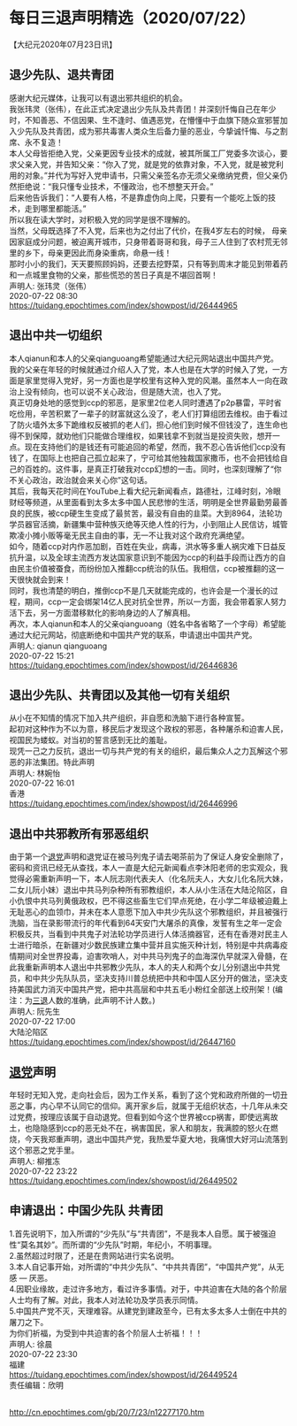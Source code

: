 # 每日三退声明精选（2020/07/22）
  
  
【大纪元2020年07月23日讯】  
## 退少先队、退共青团  
感谢大纪元媒体，让我可以有退出邪共组织的机会。  
我张玮灵（张伟），在此正式决定退出少先队及共青团！并深刻忏悔自己在年少时，不知善恶、不信因果、生不逢时、值遇恶党，在懵懂中于血旗下随众宣邪誓加入少先队及共青团，成为邪共毒害人类众生后备力量的恶业，今挚诚忏悔、与之割席、永不复造！  
本人父母皆拒绝入党，父亲更因专业技术的成就，被其所属工厂党委多次谈心，要求父亲入党，并告知父亲：“你入了党，就是党的依靠对象，不入党，就是被党利用的对象。”并代为写好入党申请书，只需父亲签名亦无须父亲缴纳党费，但父亲仍然拒绝说：“我只懂专业技术，不懂政治，也不想整天开会。”  
后来他告诉我们：“人要有人格，不是靠虚伪向上爬，只要有一个能吃上饭的技术，走到哪里都能活。”  
所以我在读大学时，对积极入党的同学是很不理解的。  
当然，父母既选择了不入党，后来也为之付出了代价，在我4岁左右的时候， 母亲因家庭成分问题，被迫离开城市，只身带着哥哥和我，母子三人住到了农村荒无邻里的乡下，母亲更因此而身染重病，命悬一线！  
那时小小的我们，天天要照顾妈妈，还要去挖野菜，只有等到周末才能见到带着药和一点城里食物的父亲，那些慌恐的苦日子真是不堪回首啊！  
声明人: 张玮灵（张伟）  
2020-07-22 08:30  
https://tuidang.epochtimes.com/index/showpost/id/26444965  
## 退出中共一切组织  
本人qianun和本人的父亲qianguoang希望能通过大纪元网站退出中国共产党。  
我的父亲在年轻的时候就通过介绍人入了党，本人也是在大学的时候入了党，一方面是家里觉得入党好，另一方面也是学校里有这种入党的风潮。虽然本人一向在政治上没有倾向，也可以说不关心政治，但是随大流，也入了党。  
真正切身处地的感觉到ccp的邪恶，是家里2位老人同时遭遇了p2p暴雷，平时省吃俭用，辛苦积累了一辈子的财富就这么没了，老人们打算组团去维权。由于看过了防火墙外太多下跪维权反被抓的老人们，担心他们到时候不但钱没了，连生命也得不到保障，就劝他们只能做合理维权，如果钱拿不到就当是投资失败，想开一点。现在支持他们的是钱还有可能追回的希望，然而，我不忍心告诉他们ccp没有钱了，在国际上也把自己孤立起来了，宁可给其他独裁国家撒币，也不会把钱给自己的百姓的。这件事，是真正打破我对ccp幻想的一击。同时，也深刻理解了“你不关心政治，政治就会来关心你”这句话。  
其后，我每天花时间在YouTube上看大纪元新闻看点，路德社，江峰时刻，冷眼财经等频道，从里面看到太多太多中国人民悲惨的生活，明明是全世界最勤劳最善良的民族，被ccp硬生生变成了最贫苦，最没有自由的韭菜。大到8964，法轮功学员器官活摘，新疆集中营种族灭绝等灭绝人性的行为，小到阻止人民信访，城管欺凌小摊小贩等毫无民主自由的事，无一不让我对这个政府充满绝望。  
如今，随着ccp对内作恶加剧，百姓在失业，病毒，洪水等多重人祸灾难下日益反抗升温，以及全球主流西方发达国家意识到不能因为ccp的利益手段而让西方的自由民主价值被蚕食，而纷纷加入推翻ccp统治的队伍。我相信，ccp被推翻的这一天很快就会到来！  
同时，我也清楚的明白，推倒ccp不是几天就能完成的，也许会是一个漫长的过程，期间，ccp一定会绑架14亿人民对抗全世界，所以一方面，我会带着家人努力活下去，另一方面潜移默化的影响身边的人了解真相。  
再次，本人qianun和本人的父亲qianguoang（姓名中各省略了一个字母）希望能通过大纪元网站，彻底断绝和中国共产党的联系，申请退出中国共产党。  
声明人: qianun qianguoang  
2020-07-22 15:21  
https://tuidang.epochtimes.com/index/showpost/id/26446836  
## 退出少先队、共青团以及其他一切有关组织  
从小在不知情的情况下加入共产组织，非自愿和洗脑下进行各种宣誓。  
起初对这种作为不以为意，移民后才发现这个政权的邪恶，各种屠杀和迫害人民，视国民为蝼蚁。对当初的誓言感到无比的羞耻。  
现凭一己之力反抗，退出一切与共产党的有关的组织，最后集众人之力瓦解这个邪恶的非法集团。特此声明  
声明人: 林婉怡  
2020-07-22 16:01  
香港  
https://tuidang.epochtimes.com/index/showpost/id/26446996  
## 退出中共邪教所有邪恶组织  
由于第一个<a href="http://cn.epochtimes.com/gb/tag/%E9%80%80%E5%85%9A.html">退党</a>声明和退党证在被马列鬼子请去喝茶前为了保证人身安全删除了，密码和资讯已经无从查找，本人一直是大纪元新闻看点李沐阳老师的忠实观众，我觉得必需重新声明一下，本人阮志刚代表夫人（化名阮夫人，大女儿化名阮大妹，二女儿阮小妹）退出中共马列杂种所有邪教组织，本人从小生活在大陆沦陷区，自小仇恨中共马列黄俄政权，巴不得这些畜生它们早点死绝，在小学二年级被迫戴上无耻恶心的血领巾，并未在本人意愿下加入中共少先队这个邪教组织，并且被强行洗脑，当在录影带流行的年代看到64天安门大屠杀的真像，发誓有生之年一定会积极反共，当看到中共鬼子对法轮功学员进行人体活摘器官，还有在香港对民主人士进行暗杀，在新疆对少数民族建立集中营并且实施灭种计划，特别是中共病毒疫情期间对全世界投毒，迫害吹哨人，对中共马列鬼子的血海深仇早就深入骨髓，在此我重新声明本人退出中共邪教少先队，本人的夫人和两个女儿分别退出中共党员，和中共少先队队员，坚决支持川普总统把中共和中国人区分开的做法，坚决支持美国武力消灭中国共产党，把中共高层和中共五毛小粉红全部送上绞刑架！(编注：为<a href="http://cn.epochtimes.com/gb/tag/%E4%B8%89%E9%80%80.html">三退</a>人数的准确，此声明不计人数。)  
声明人: 阮先生  
2020-07-22 17:00  
大陆沦陷区  
https://tuidang.epochtimes.com/index/showpost/id/26447160  
## <a href="http://cn.epochtimes.com/gb/tag/%E9%80%80%E5%85%9A.html">退党</a>声明  
年轻时无知入党，走向社会后，因为工作关系，看到了这个党和政府所做的一切丑恶之事，内心早不认同它的信仰。离开家乡后，就属于无组织状态，十几年从未交过党费，按理应该属于自动退党。但看到如今这个世界被ccp祸害，即使远离故土，也隐隐感到ccp的恶无处不在，祸害国民，家人和朋友，我满腔的怒火在燃烧，今天我郑重声明，退出中国共产党，我热爱华夏大地，我痛恨大好河山流落到这个邪恶之党手里。  
声明人: 柳推冻  
2020-07-22 23:22  
https://tuidang.epochtimes.com/index/showpost/id/26449502  
## 申请退出：中国少先队 共青团  
1.首先说明下，加入所谓的“少先队”与“共青团”，不是我本人自愿。属于被强迫性“莫名其妙”。而所谓的“少先队”时期，年纪小，不明事理。  
2.虽然超过时限了，还是在贵网站进行实名说明。  
3.本人自记事开始，对所谓的“中共少先队”、“中共共青团”，“中国共产党”，从无感 &#8212; 厌恶。  
4.因职业缘故，走过许多地方，看过许多事情。对于，中共迫害在大陆的各个阶层人士均有了解。对此，我本人对法轮功及学员表示同情。  
5.中国共产党不灭，天理难容。从建党到建政至今，已有太多太多人士倒在中共的屠刀之下。  
为你们祈福，为受到中共迫害的各个阶层人士祈福！！！  
声明人: 徐晨  
2020-07-22 23:30  
福建  
https://tuidang.epochtimes.com/index/showpost/id/26449524  
责任编辑：欣明  
&nbsp;  
  
  
  
http://cn.epochtimes.com/gb/20/7/23/n12277170.htm
